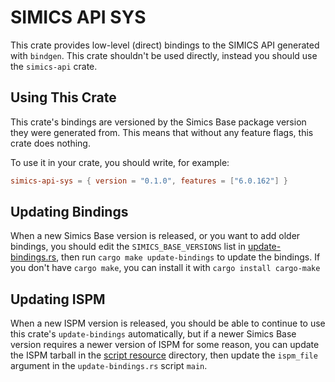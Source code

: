 # SIMICS API SYS

This crate provides low-level (direct) bindings to the SIMICS API generated with
`bindgen`. This crate shouldn't be used directly, instead you should use the
`simics-api` crate.

## Using This Crate

This crate's bindings are versioned by the Simics Base package version they were
generated from. This means that without any feature flags, this crate does nothing.

To use it in your crate, you should write, for example:

```toml
simics-api-sys = { version = "0.1.0", features = ["6.0.162"] }
```

## Updating Bindings

When a new Simics Base version is released, or you want to add older bindings, you
should edit the `SIMICS_BASE_VERSIONS` list in
[update-bindings.rs](./scripts/update-bindings.rs), then run `cargo make
update-bindings` to update the bindings. If you don't have `cargo make`, you can install
it with `cargo install cargo-make`

## Updating ISPM

When a new ISPM version is released, you should be able to continue to use this crate's
`update-bindings` automatically, but if a newer Simics Base version requires a newer
version of ISPM for some reason, you can update the ISPM tarball in the [script
resource](./scripts/resource/) directory, then update the `ispm_file` argument in the
`update-bindings.rs` script `main`.